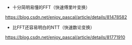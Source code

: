 - 十分简明易懂的FFT（快速傅里叶变换）

https://blog.csdn.net/enjoy_pascal/article/details/81478582

- 比FFT还容易明白的NTT（快速数论变换）

https://blog.csdn.net/enjoy_pascal/article/details/81771910

